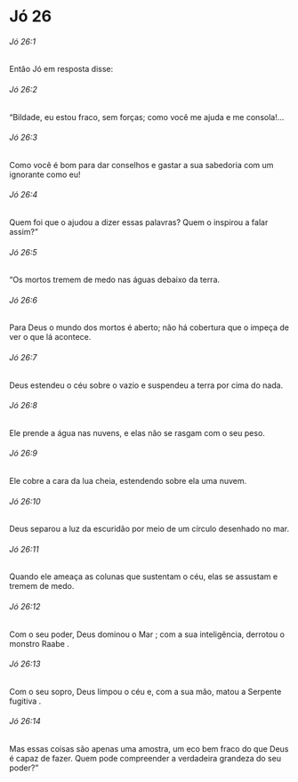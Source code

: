 # Jó 26

###### Jó 26:1

Então Jó em resposta disse:

###### Jó 26:2

“Bildade, eu estou fraco, sem forças; como você me ajuda e me consola!…

###### Jó 26:3

Como você é bom para dar conselhos e gastar a sua sabedoria com um ignorante como eu!

###### Jó 26:4

Quem foi que o ajudou a dizer essas palavras? Quem o inspirou a falar assim?”

###### Jó 26:5

“Os mortos tremem de medo nas águas debaixo da terra.

###### Jó 26:6

Para Deus o mundo dos mortos é aberto; não há cobertura que o impeça de ver o que lá acontece.

###### Jó 26:7

Deus estendeu o céu sobre o vazio e suspendeu a terra por cima do nada.

###### Jó 26:8

Ele prende a água nas nuvens, e elas não se rasgam com o seu peso.

###### Jó 26:9

Ele cobre a cara da lua cheia, estendendo sobre ela uma nuvem.

###### Jó 26:10

Deus separou a luz da escuridão por meio de um círculo desenhado no mar.

###### Jó 26:11

Quando ele ameaça as colunas que sustentam o céu, elas se assustam e tremem de medo.

###### Jó 26:12

Com o seu poder, Deus dominou o Mar ; com a sua inteligência, derrotou o monstro Raabe .

###### Jó 26:13

Com o seu sopro, Deus limpou o céu e, com a sua mão, matou a Serpente fugitiva .

###### Jó 26:14

Mas essas coisas são apenas uma amostra, um eco bem fraco do que Deus é capaz de fazer. Quem pode compreender a verdadeira grandeza do seu poder?”

